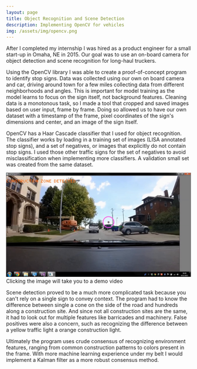 ```yaml
---
layout: page
title: Object Recognition and Scene Detection
description: Implementing OpenCV for vehicles
img: /assets/img/opencv.png
---
```


After I completed my internship I was hired as a product engineer for a small start-up in Omaha, NE in 2015. Our goal was to use an on-board camera for object detection and scene recognition for long-haul truckers.

Using the OpenCV library I was able to create a proof-of-concept program to identify stop signs. Data was collected using our own on board camera and car, driving around town for a few miles collecting data from different neighborhoods and angles. This is important for model training as the model learns to focus on the sign itself, not background features. Cleaning data is a monotonous task, so I made a tool that cropped and saved images based on user input, frame by frame. Doing so allowed us to have our own dataset with a timestamp of the frame, pixel coordinates of the sign's dimensions and center, and an image of the sign itself.

OpenCV has a Haar Cascade classifier that I used for object recognition. The classifier works by loading in a training set of images (LISA annotated stop signs), and a set of negatives, or images that explicitly do not contain stop signs. I used those other traffic signs for the set of negatives to avoid misclassification when implementing more classifiers. A validation small set was created from the same dataset.

[![demo vid](/assets/img/opencv.png)](https://youtu.be/ramZl7Sb27s)
Clicking the image will take you to a demo video


Scene detection proved to be a much more complicated task because you can't rely on a single sign to convey context. The program had to know the difference between single a cone on the side of the road and hundreds along a construction site. And since not all construction sites are the same, it had to look out for multiple features like barricades and machinery. False positives were also a concern, such as recognizing the difference between a yellow traffic light a orange construction light.

Ultimately the program uses crude consensus of recognizing environment features, ranging from common construction patterns to colors present in the frame. With more machine learning experience under my belt I would implement a Kalman filter as a more robust consensus method.
